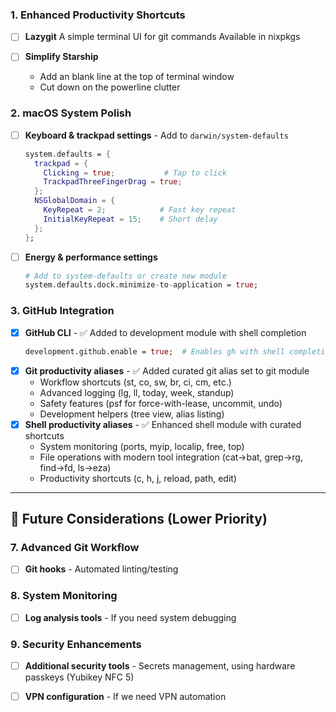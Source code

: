 
### 1. **Enhanced Productivity Shortcuts**
- [ ] **Lazygit**
  A simple terminal UI for git commands
  Available in nixpkgs

- [ ] **Simplify Starship**
  - Add an blank line at the top of terminal window
  - Cut down on the powerline clutter

### 2. **macOS System Polish**
- [ ] **Keyboard & trackpad settings** - Add to `darwin/system-defaults`
  ```nix
  system.defaults = {
    trackpad = {
      Clicking = true;           # Tap to click
      TrackpadThreeFingerDrag = true;
    };
    NSGlobalDomain = {
      KeyRepeat = 2;            # Fast key repeat
      InitialKeyRepeat = 15;    # Short delay
    };
  };
  ```

- [ ] **Energy & performance settings**
  ```nix
  # Add to system-defaults or create new module
  system.defaults.dock.minimize-to-application = true;
  ```

### 3. **GitHub Integration**  
- [x] **GitHub CLI** - ✅ Added to development module with shell completion
  ```nix
  development.github.enable = true;  # Enables gh with shell completion
  ```
- [x] **Git productivity aliases** - ✅ Added curated git alias set to git module
  - Workflow shortcuts (st, co, sw, br, ci, cm, etc.)
  - Advanced logging (lg, ll, today, week, standup)
  - Safety features (psf for force-with-lease, uncommit, undo)
  - Development helpers (tree view, alias listing)
- [x] **Shell productivity aliases** - ✅ Enhanced shell module with curated shortcuts
  - System monitoring (ports, myip, localip, free, top)
  - File operations with modern tool integration (cat→bat, grep→rg, find→fd, ls→eza)
  - Productivity shortcuts (c, h, j, reload, path, edit)

---

## 🚀 **Future Considerations (Lower Priority)**

### 7. **Advanced Git Workflow**
- [ ] **Git hooks** - Automated linting/testing

### 8. **System Monitoring**  
- [ ] **Log analysis tools** - If you need system debugging

### 9. **Security Enhancements**
- [ ] **Additional security tools** - Secrets management, using hardware passkeys (Yubikey NFC 5)
- [ ] **VPN configuration** - If we need VPN automation

